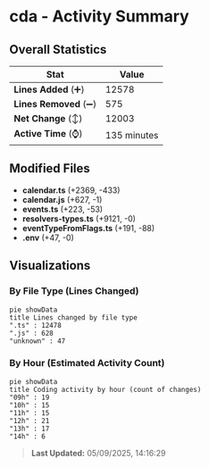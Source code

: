 # cda - Activity Summary 

## Overall Statistics

| Stat                   | Value                                                             |
| ---------------------- | ----------------------------------------------------------------- |
| **Lines Added** (➕)   | 12578                                          |
| **Lines Removed** (➖) | 575                                        |
| **Net Change** (↕)    | 12003                |
| **Active Time** (⌚)   | 135 minutes |


## Modified Files
- **calendar.ts** (+2369, -433)
- **calendar.js** (+627, -1)
- **events.ts** (+223, -53)
- **resolvers-types.ts** (+9121, -0)
- **eventTypeFromFlags.ts** (+191, -88)
- **.env** (+47, -0)

## Visualizations

### By File Type (Lines Changed)

```mermaid
pie showData
title Lines changed by file type
".ts" : 12478
".js" : 628
"unknown" : 47
```

### By Hour (Estimated Activity Count)

```mermaid
pie showData
title Coding activity by hour (count of changes)
"09h" : 19
"10h" : 15
"11h" : 15
"12h" : 21
"13h" : 17
"14h" : 6
```


> **Last Updated:** 05/09/2025, 14:16:29